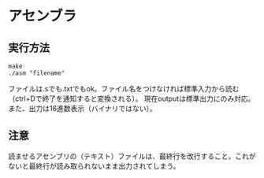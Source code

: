 # アセンブラ

## 実行方法
```
make
./asm "filename"
```

ファイルは.sでも.txtでもok。ファイル名をつけなければ標準入力から読む（ctrl+Dで終了を通知すると変換される）。
現在outputは標準出力にのみ対応。
また、出力は16進数表示（バイナリではない）。

## 注意
読ませるアセンブリの（テキスト）ファイルは、最終行を改行すること。これがないと最終行が読み取られないまま出力されてしまう。
